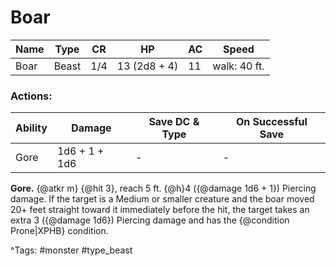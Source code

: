# Boar

| Name | Type | CR | HP | AC | Speed |
|------|------|----|----|----|-------|
| Boar | Beast | 1/4 | 13 (2d8 + 4) | 11 | walk: 40 ft. |

### Actions:

| Ability | Damage | Save DC & Type | On Successful Save |
|---------|--------|----------------|--------------------|
| Gore | 1d6 + 1 + 1d6 | - | - |


**Gore.** {@atkr m} {@hit 3}, reach 5 ft. {@h}4 ({@damage 1d6 + 1}) Piercing damage. If the target is a Medium or smaller creature and the boar moved 20+ feet straight toward it immediately before the hit, the target takes an extra 3 ({@damage 1d6}) Piercing damage and has the {@condition Prone|XPHB} condition.

^Tags: #monster #type_beast